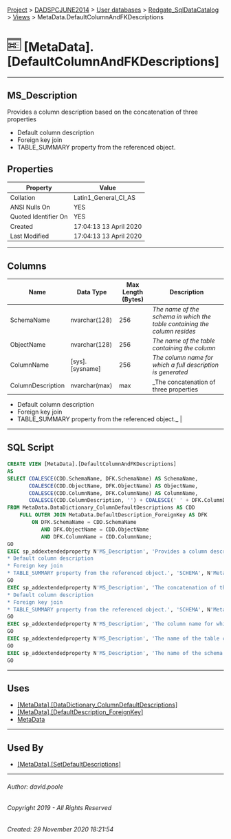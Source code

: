 #### 

[Project](../../../../readme.md) > [DADSPCJUNE2014](../../../readme.md) > [User databases](../../readme.md) > [Redgate_SqlDataCatalog](../readme.md) > [Views](Views.md) > MetaData.DefaultColumnAndFKDescriptions

# ![Views](../../../../Images/View32.png) [MetaData].[DefaultColumnAndFKDescriptions]

---

## <a name="#description"></a>MS_Description

Provides a column description based on the concatenation of three properties
* Default column description
* Foreign key join
* TABLE_SUMMARY property from the referenced object.

## <a name="#properties"></a>Properties

| Property | Value |
|---|---|
| Collation | Latin1_General_CI_AS |
| ANSI Nulls On | YES |
| Quoted Identifier On | YES |
| Created | 17:04:13 13 April 2020 |
| Last Modified | 17:04:13 13 April 2020 |


---

## <a name="#columns"></a>Columns

| Name | Data Type | Max Length (Bytes) | Description |
|---|---|---|---|
| SchemaName | nvarchar(128) | 256 | _The name of the schema in which the table containing the column resides_ |
| ObjectName | nvarchar(128) | 256 | _The name of the table containing the column_ |
| ColumnName | [sys].[sysname] | 256 | _The column name for which a full description is generated_ |
| ColumnDescription | nvarchar(max) | max | _The concatenation of three properties
* Default column description
* Foreign key join
* TABLE_SUMMARY property from the referenced object._ |


---

## <a name="#sqlscript"></a>SQL Script

```sql
CREATE VIEW [MetaData].[DefaultColumnAndFKDescriptions]
AS
SELECT COALESCE(CDD.SchemaName, DFK.SchemaName) AS SchemaName,
       COALESCE(CDD.ObjectName, DFK.ObjectName) AS ObjectName,
       COALESCE(CDD.ColumnName, DFK.ColumnName) AS ColumnName,
       COALESCE(CDD.ColumnDescription, '') + COALESCE(' ' + DFK.ColumnDescription, '') AS ColumnDescription
FROM MetaData.DataDictionary_ColumnDefaultDescriptions AS CDD
    FULL OUTER JOIN MetaData.DefaultDescription_ForeignKey AS DFK
        ON DFK.SchemaName = CDD.SchemaName
           AND DFK.ObjectName = CDD.ObjectName
           AND DFK.ColumnName = CDD.ColumnName;
GO
EXEC sp_addextendedproperty N'MS_Description', 'Provides a column description based on the concatenation of three properties
* Default column description
* Foreign key join
* TABLE_SUMMARY property from the referenced object.', 'SCHEMA', N'MetaData', 'VIEW', N'DefaultColumnAndFKDescriptions', NULL, NULL
GO
EXEC sp_addextendedproperty N'MS_Description', 'The concatenation of three properties
* Default column description
* Foreign key join
* TABLE_SUMMARY property from the referenced object.', 'SCHEMA', N'MetaData', 'VIEW', N'DefaultColumnAndFKDescriptions', 'COLUMN', N'ColumnDescription'
GO
EXEC sp_addextendedproperty N'MS_Description', 'The column name for which a full description is generated', 'SCHEMA', N'MetaData', 'VIEW', N'DefaultColumnAndFKDescriptions', 'COLUMN', N'ColumnName'
GO
EXEC sp_addextendedproperty N'MS_Description', 'The name of the table containing the column', 'SCHEMA', N'MetaData', 'VIEW', N'DefaultColumnAndFKDescriptions', 'COLUMN', N'ObjectName'
GO
EXEC sp_addextendedproperty N'MS_Description', 'The name of the schema in which the table containing the column resides', 'SCHEMA', N'MetaData', 'VIEW', N'DefaultColumnAndFKDescriptions', 'COLUMN', N'SchemaName'
GO

```


---

## <a name="#uses"></a>Uses

* [[MetaData].[DataDictionary_ColumnDefaultDescriptions]](DataDictionary_ColumnDefaultDescriptions.md)
* [[MetaData].[DefaultDescription_ForeignKey]](DefaultDescription_ForeignKey.md)
* [MetaData](../Security/Schemas/MetaData.md)


---

## <a name="#usedby"></a>Used By

* [[MetaData].[SetDefaultDescriptions]](../Programmability/Stored_Procedures/SetDefaultDescriptions.md)


---

###### Author:  david.poole

###### Copyright 2019 - All Rights Reserved

###### Created: 29 November 2020 18:21:54

